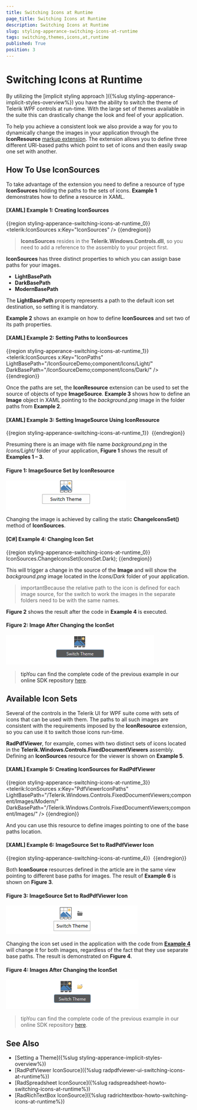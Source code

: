 ```yaml
---
title: Switching Icons at Runtime
page_title: Switching Icons at Runtime
description: Switching Icons at Runtime
slug: styling-apperance-switching-icons-at-runtime
tags: switching,themes,icons,at,runtime
published: True
position: 3
---
```


# Switching Icons at Runtime


By utilizing the [implicit styling approach ]({%slug styling-apperance-implicit-styles-overview%}) you have the ability to switch the theme of Telerik WPF controls at run-time. With the large set of themes available in the suite this can drastically change the look and feel of your application.


To help you achieve a consistent look we also provide a way for you to dynamically change the images in your application through the __IconResource__ [markup extension](https://msdn.microsoft.com/en-us/library/ms747254(v=vs.100).aspx). The extension allows you to define three different URI-based paths which point to set of icons and then easily swap one set with another.


## How To Use IconSources


To take advantage of the extension you need to define a resource of type __IconSources__ holding the paths to the sets of icons. __Example 1__ demonstrates how to define a resource in XAML.


#### __[XAML] Example 1: Creating IconSources__

{{region styling-apperance-switching-icons-at-runtime_0}}
    <telerik:IconSources x:Key="IconSources" />
{{endregion}}


>__IconsSources__ resides in the __Telerik.Windows.Controls.dll__, so you need to add a reference to the assembly  to your project first.


__IconSources__ has three distinct properties to which you can assign base paths for your images.


* __LightBasePath__
* __DarkBasePath__
* __ModernBasePath__


The __LightBasePath__ property represents a path to the default icon set destination, so setting it is mandatory.


__Example 2__ shows an example on how to define __IconSources__ and set two of its path properties.


#### __[XAML] Example 2: Setting Paths to IconSources__

{{region styling-apperance-switching-icons-at-runtime_1}}
    <telerik:IconSources x:Key="IconPaths" LightBasePath="/IconSourceDemo;component/Icons/Light/" DarkBasePath="/IconSourceDemo;component/Icons/Dark/" />
{{endregion}}


Once the paths are set, the __IconResource__ extension can be used to set the source of objects of type __ImageSource__. __Example 3__ shows how to define an __Image__ object in XAML pointing to the *background.png* image in the folder paths from __Example 2__.


#### __[XAML] Example 3: Setting ImageSource Using IconResource__

{{region styling-apperance-switching-icons-at-runtime_1}}
    <Image Source="{telerik:IconResource IconRelativePath=background.png, IconSources={StaticResource IconPaths}}" Stretch="None" />
{{endregion}}


Presuming there is an image with file name *background.png* in the *Icons/Light/* folder of your application, __Figure 1__ shows the result of __Examples 1 – 3__.


#### __Figure 1: ImageSource Set by IconResource__ 

![ImageSource Set by IconResource](images/Switching_Icons_Runtime_01.png)


Changing the image is achieved by calling the static __ChangeIconsSet()__ method of __IconSources__.

<a name="example4"><a/>

#### __[C#] Example 4: Changing Icon Set__

{{region styling-apperance-switching-icons-at-runtime_0}}
	IconSources.ChangeIconsSet(IconsSet.Dark);
{{endregion}}


This will trigger a change in the source of the __Image__ and will show the *background.png* image located in the *Icons/Dark* folder of your application.


>importantBecause the relative path to the icon is defined for each image source, for the switch to work the images in the separate folders need to be with the same names.


__Figure 2__ shows the result after the code in __Example 4__ is executed.

#### __Figure 2: Image After Changing the IconSet__

![Image After Changing the IconSet](images/Switching_Icons_Runtime_02.png)


>tipYou can find the complete code of the previous example in our online SDK repository [here](https://github.com/telerik/xaml-sdk/tree/master/Common).


## Available Icon Sets


Several of the controls in the Telerik UI for WPF suite come with sets of icons that can be used with them. The paths to all such images are consistent with the requirements imposed by the __IconResource__ extension, so you can use it to switch those icons run-time. 


__RadPdfViewer__, for example, comes with two distinct sets of icons located in the __Telerik.Windows.Controls.FixedDocumentViewers__ assembly. Defining an __IconSources__ resource for the viewer is shown on __Example 5__.


#### __[XAML] Example 5: Creating IconSources for RadPdfViewer__

{{region styling-apperance-switching-icons-at-runtime_3}}
    <telerik:IconSources x:Key="PdfViewerIconPaths" LightBasePath="/Telerik.Windows.Controls.FixedDocumentViewers;component/Images/Modern/" 
                             DarkBasePath="/Telerik.Windows.Controls.FixedDocumentViewers;component/Images/" />
{{endregion}}


And you can use this resource to define images pointing to one of the base paths location.


#### __[XAML] Example 6: ImageSource Set to RadPdfViewer Icon__

{{region styling-apperance-switching-icons-at-runtime_4}}
    <Image Source="{telerik:IconResource IconRelativePath=open.png,IconSources={StaticResource PdfViewerIconPaths}}" Stretch="None" />
{{endregion}}


Both __IconSource__ resources defined in the article are in the same view pointing to different base paths for images. The result of __Example 6__ is shown on __Figure 3__.


#### __Figure 3: ImageSource Set to RadPdfViewer Icon__

![ImageSource Set to RadPdfViewer Icon](images/Switching_Icons_Runtime_03.png)


Changing the icon set used in the application with the code from [__Example 4__](#example4) will change it for both images, regardless of the fact that they use separate base paths. The result is demonstrated on __Figure 4__.


#### __Figure 4: Images After Changing the IconSet__

![Images After Changing the IconSet](images/Switching_Icons_Runtime_04.png)


>tipYou can find the complete code of the previous example in our online SDK repository [here](https://github.com/telerik/xaml-sdk/tree/master/Common).



## See Also

* [Setting a Theme]({%slug styling-apperance-implicit-styles-overview%})
* [RadPdfViewer IconSource]({%slug radpdfviewer-ui-switching-icons-at-runtime%})
* [RadSpreadsheet IconSource]({%slug radspreadsheet-howto-switching-icons-at-runtime%})
* [RadRichTextBox IconSource]({%slug radrichtextbox-howto-switching-icons-at-runtime%}) 
